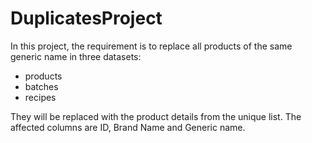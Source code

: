 # DuplicatesProject

In this project, the requirement is to replace all products of the same generic name in three datasets:
- products
- batches 
- recipes 

They will be replaced with the product details from the unique list. The affected columns are ID, Brand Name and Generic name.